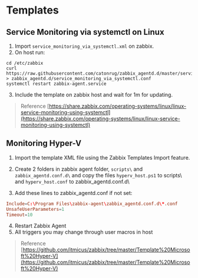 # Templates

## Service Monitoring via systemctl on Linux
 1. Import `service_monitoring_via_systemctl.xml` on zabbix.
 1. On host run: 
 ```shell
cd /etc/zabbix
curl https://raw.githubusercontent.com/catonrug/zabbix_agentd.d/master/service_monitoring_via_systemctl.conf > zabbix_agentd.d/service_monitoring_via_systemctl.conf
systemctl restart zabbix-agent.service
```
3. Include the template on zabbix host and wait for 1m for updating.
> Reference [https://share.zabbix.com/operating-systems/linux/linux-service-monitoring-using-systemctl](https://share.zabbix.com/operating-systems/linux/linux-service-monitoring-using-systemctl)

## Monitoring Hyper-V
1. Import the template XML file using the Zabbix Templates Import feature.

1. Create 2 folders in zabbix agent folder, `scripts\` and `zabbix_agentd.conf.d\` and copy the files `hyperv_host.ps1` to scripts\ and `hyperv_host.conf` to zabbix_agentd.conf.d\  

1. Add these lines to zabbix_agentd.conf if not set:
```conf
Include=C:\Program Files\zabbix-agent\zabbix_agentd.conf.d\*.conf 
UnsafeUserParameters=1  
Timeout=10
```

4. Restart Zabbix Agent
7. All triggers you may change through user macros in host

> Reference [https://github.com/itmicus/zabbix/tree/master/Template%20Microsoft%20Hyper-V](https://github.com/itmicus/zabbix/tree/master/Template%20Microsoft%20Hyper-V)

